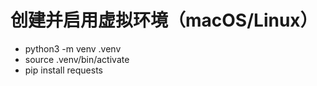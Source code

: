 # 创建并启用虚拟环境（macOS/Linux）

- python3 -m venv .venv
- source .venv/bin/activate
- pip install requests
